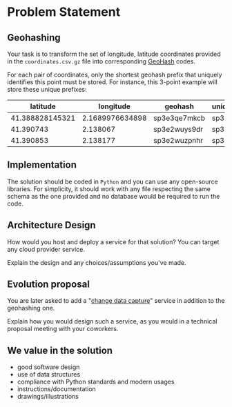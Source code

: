 # Problem Statement


## Geohashing

Your task is to transform the set of longitude, latitude coordinates provided in the `coordinates.csv.gz` file
into corresponding [GeoHash](https://en.wikipedia.org/wiki/Geohash) codes.

For each pair of coordinates, only the shortest geohash prefix that uniquely identifies this point must be stored.
For instance, this 3-point example will store these unique prefixes:

|latitude        | longitude       | geohash      | unique_prefix |
|----------------|-----------------|--------------|---------------|
|41.388828145321 | 2.1689976634898 | sp3e3qe7mkcb | sp3e3         |
|41.390743       | 2.138067        | sp3e2wuys9dr | sp3e2wuy      |
|41.390853       | 2.138177        | sp3e2wuzpnhr | sp3e2wuz      |


## Implementation

The solution should be coded in `Python` and you can use any open-source libraries.
For simplicity, it should work with any file respecting the same schema as the one provided and no database would be required to run the code.


## Architecture Design

How would you host and deploy a service for that solution? You can target any cloud provider service.

Explain the design and any choices/assumptions you've made.


## Evolution proposal

You are later asked to add a "[change data capture](https://en.wikipedia.org/wiki/Change_data_capture)" service in addition to the geohashing one.

Explain how you would design such a service, as you would in a technical proposal meeting with your coworkers.


## We value in the solution

- good software design
- use of data structures
- compliance with Python standards and modern usages
- instructions/documentation
- drawings/illustrations